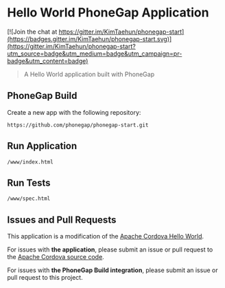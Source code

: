 # Hello World PhoneGap Application

[![Join the chat at https://gitter.im/KimTaehun/phonegap-start](https://badges.gitter.im/KimTaehun/phonegap-start.svg)](https://gitter.im/KimTaehun/phonegap-start?utm_source=badge&utm_medium=badge&utm_campaign=pr-badge&utm_content=badge)

> A Hello World application built with PhoneGap

## PhoneGap Build

Create a new app with the following repository:

    https://github.com/phonegap/phonegap-start.git

## Run Application

    /www/index.html

## Run Tests

    /www/spec.html

## Issues and Pull Requests

This application is a modification of the [Apache Cordova Hello World][1].

For issues with __the application__, please submit an issue or pull request
to the [Apache Cordova source code][1].

For issues with __the PhoneGap Build integration__, please submit
an issue or pull request to this project.

[1]: http://github.com/apache/incubator-cordova-app-hello-world

